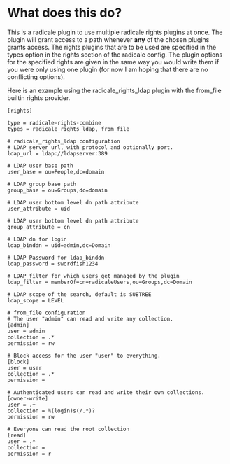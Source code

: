 # What does this do?
This is a radicale plugin to use multiple radicale rights plugins at once.
The plugin will grant access to a path whenever **any** of the chosen plugins grants access.
The rights plugins that are to be used are specified in the types option in the rights section of the radicale config.
The plugin options for the specified rights are given in the same way you would write them if you were only using one plugin (for now I am hoping that there are no conflicting options).

Here is an example using the radicale\_rights\_ldap plugin with the from\_file builtin rights provider.
```
[rights]

type = radicale-rights-combine
types = radicale_rights_ldap, from_file

# radicale_rights_ldap configuration
# LDAP server url, with protocol and optionally port.
ldap_url = ldap://ldapserver:389

# LDAP user base path
user_base = ou=People,dc=domain

# LDAP group base path
group_base = ou=Groups,dc=domain

# LDAP user bottom level dn path attribute
user_attribute = uid

# LDAP user bottom level dn path attribute
group_attribute = cn

# LDAP dn for login
ldap_binddn = uid=admin,dc=Domain

# LDAP Password for ldap_binddn
ldap_password = swordfish1234

# LDAP filter for which users get managed by the plugin
ldap_filter = memberOf=cn=radicaleUsers,ou=Groups,dc=Domain

# LDAP scope of the search, default is SUBTREE
ldap_scope = LEVEL

# from_file configuration
# The user "admin" can read and write any collection.
[admin]
user = admin
collection = .*
permission = rw

# Block access for the user "user" to everything.
[block]
user = user
collection = .*
permission =

# Authenticated users can read and write their own collections.
[owner-write]
user = .+
collection = %(login)s(/.*)?
permission = rw

# Everyone can read the root collection
[read]
user = .*
collection =
permission = r
```
